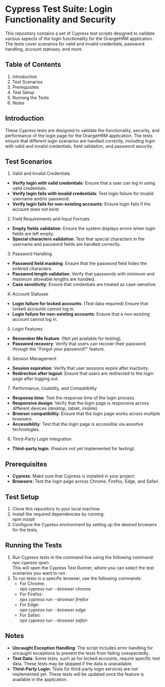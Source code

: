 # Cypress Test Suite: Login Functionality and Security
This repository contains a set of Cypress test scripts designed to validate various aspects of the login functionality for the OrangeHRM application. The tests cover scenarios for valid and invalid credentials, password handling, account statuses, and more.

## Table of Contents
1. Introduction
2. Test Scenarios
3. Prerequisites
4. Test Setup
5. Running the Tests
6. Notes

## Introduction
These Cypress tests are designed to validate the functionality, security, and performance of the login page for the OrangeHRM application. The tests ensure that different login scenarios are handled correctly, including login with valid and invalid credentials, field validation, and password security.

## Test Scenarios
1. Valid and Invalid Credentials
* **Verify login with valid credentials**: Ensure that a user can log in using valid credentials.
* **Verify login fails with invalid credentials**: Test login failure for invalid username and/or password.
* **Verify login fails for non-existing accounts**: Ensure login fails if the account does not exist.
2. Field Requirements and Input Formats
* **Empty fields validation**: Ensure the system displays errors when login fields are left empty.
* **Special characters validation**: Test that special characters in the username and password fields are handled correctly.
3. Password Handling
* **Password field masking**: Ensure that the password field hides the entered characters.
* **Password length validation**: Verify that passwords with minimum and maximum allowable lengths are handled.
* **Case sensitivity**: Ensure that credentials are treated as case-sensitive.
4. Account Statuses
* **Login failure for locked accounts**: (Test data required) Ensure that locked accounts cannot log in.
* **Login failure for non-existing accounts**: Ensure that a non-existing account cannot log in.
5. Login Features
* **Remember Me feature**: (Not yet available for testing).
* **Password recovery**: Verify that users can recover their password through the "Forgot your password?" feature.
6. Session Management
* **Session expiration**: Verify that user sessions expire after inactivity.
* **Redirection after logout**: Ensure that users are redirected to the login page after logging out.
7. Performance, Usability, and Compatibility
* **Response time**: Test the response time of the login process.
* **Responsive design**: Verify that the login page is responsive across different devices (desktop, tablet, mobile).
* **Browser compatibility**: Ensure that the login page works across multiple browsers.
* **Accessibility**: Test that the login page is accessible via assistive technologies.
8. Third-Party Login Integration
* **Third-party login**: (Feature not yet implemented for testing).

## Prerequisites
* **Cypress**: Make sure that Cypress is installed in your project.
* **Browsers**: Test the login page across Chrome, Firefox, Edge, and Safari.

## Test Setup
1. Clone this repository to your local machine.
2. Install the required dependencies by running:  
   *npm install*
3. Configure the Cypress environment by setting up the desired browsers for the tests.
   
## Running the Tests
1. Run Cypress tests in the command line using the following command:  
   *npx cypress open*  
   This will open the Cypress Test Runner, where you can select the test scenarios you want to run.
2. To run tests in a specific browser, use the following commands:  
   * For Chrome:  
   *npx cypress run --browser chrome*  
   * For Firefox:  
   *npx cypress run --browser firefox*  
   * For Edge:  
   *npx cypress run --browser edge*  
   * For Safari:  
   *npx cypress run --browser safari*
## Notes
* **Uncaught Exception Handling**: The script includes error handling for uncaught exceptions to prevent the tests from failing unexpectedly.
* **Test Data**: Some tests, such as for locked accounts, require specific test data. These tests may be skipped if the data is unavailable.
* **Third-Party Login**: Tests for third-party login services are not implemented yet. These tests will be updated once the feature is available in the application.
